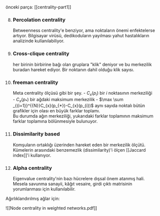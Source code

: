 önceki parça: [[centrality-part1]]

8. ### Percolation centrality
	Betweenness centrality'e benziyor, ama noktaların önemi enfektelerse artıyor. Bilgisayar virüsü, dedikoduların yayılması yahut hastalıkların analizinde kullanılabiliyor.
9. ### Cross-clique centrality
	her birinin birbirine bağı olan gruplara "klik" deniyor ve bu merkezilik buradan hareket ediyor. Bir noktanın dahil olduğu klik sayısı.

10. ### freeman centrality
	Meta centrality ölçüsü gibi bir şey.
		- $C_x(p_i)$ bir $i$ noktasının merkeziliği		
		- $C_x(p_*)$ bir ağdaki maksimum merkezilik
		- $\max \sum _{{i=1}}^{{N}}C_{x}(p_{*})-C_{x}(p_{i})$ aynı sayıda noktalı bütün grafikler için olası en büyük farklar toplamı.	
	Bu durumda ağın merkeziliği, yukarıdaki farklar toplamının maksimum farklar toplamına bölünmesiyle bulunuyor.
11. ### Dissimilarity based
	Komşuların ortaklığı üzerinden hareket eden bir merkezilik ölçütü. Kümelerin arasındaki benzemezlik (dissimilarity)'i ölçen [[Jaccard index]]'i kullanıyor.
12. ### Alpha centrality
	Eigenvalue centrality'nin bazı hücrelere dışsal önem atanmış hali. Mesela savunma sanayii, kâğıt vesaire, girdi çıktı matrisinin yorumlanması için kullanılabilir.

Ağırlıklandırılmış ağlar için:

![[Node centrality in weighted networks.pdf]]


